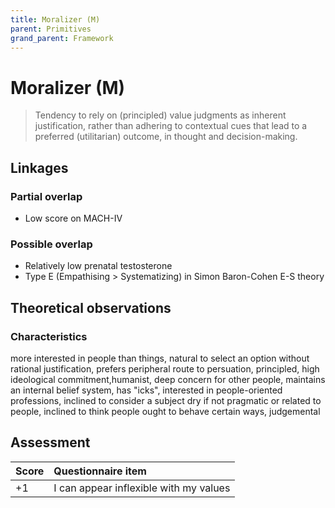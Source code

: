 ```yaml
---
title: Moralizer (M)
parent: Primitives
grand_parent: Framework
---
```


# Moralizer (M)

>Tendency to rely on (principled) value judgments as inherent justification, rather than adhering to contextual cues that lead to a preferred (utilitarian) outcome, in thought and decision-making.

## Linkages

### Partial overlap

* Low score on MACH-IV

### Possible overlap

* Relatively low prenatal testosterone
* Type E (Empathising > Systematizing) in Simon Baron-Cohen E-S theory

## Theoretical observations

### Characteristics

more interested in people than things, natural to select an option without rational justification, prefers peripheral route to persuation, principled, high ideological commitment,humanist, deep concern for other people, maintains an internal belief system, has "icks", interested in people-oriented professions, inclined to consider a subject dry if not pragmatic or related to people, inclined to think people ought to behave certain ways, judgemental

## Assessment

| Score | Questionnaire item |
| :-----| :--------- |
| +1    | I can appear inflexible with my values |

